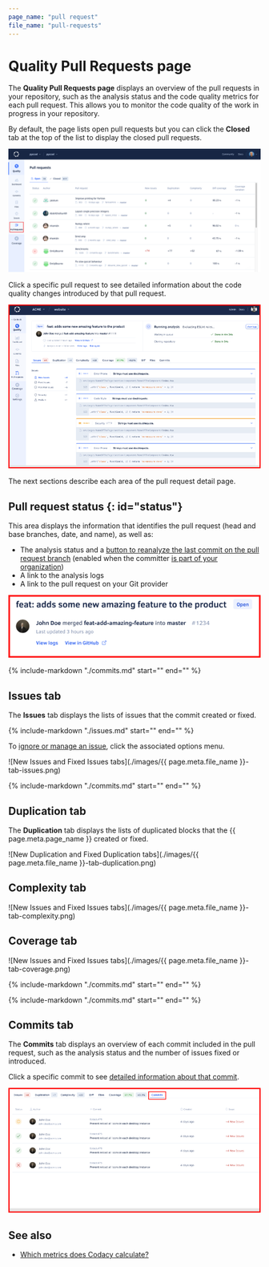 ```yaml
---
page_name: "pull request"
file_name: "pull-requests"
---
```


# Quality Pull Requests page

The **Quality Pull Requests page** displays an overview of the pull requests in your repository, such as the analysis status and the code quality metrics for each pull request. This allows you to monitor the code quality of the work in progress in your repository.

By default, the page lists open pull requests but you can click the **Closed** tab at the top of the list to display the closed pull requests.

![Pull Requests page](images/pull-requests.png)

Click a specific pull request to see detailed information about the code quality changes introduced by that pull request.

![Pull request detail](images/pull-requests-detail.png)<!-- TODO ALA-643 Screenshot -->

The next sections describe each area of the pull request detail page.

## Pull request status {: id="status"}
<!-- TODO ALA-643 Review section -->

This area displays the information that identifies the pull request (head and base branches, date, and name), as well as:

-   The analysis status and a [button to reanalyze the last commit on the pull request branch](../faq/repositories/how-do-i-reanalyze-my-repository.md) (enabled when the committer [is part of your organization](../organizations/managing-people.md))
-   A link to the analysis logs
-   A link to the pull request on your Git provider

![Pull request status](images/pull-requests-detail-status.png)<!-- TODO ALA-643 Screenshot -->

<!-- TODO ALA-643 Mention that the PR status displays analysis info when analyzing. This may require copying the section here. -->
{%
    include-markdown "./commits.md"
    start="<!--quality-overview-start-->"
    end="<!--quality-overview-end-->"
%}

## Issues tab

The **Issues** tab displays the lists of issues that the commit created or fixed.

{%
    include-markdown "./issues.md"
    start="<!--issue-details-start-->"
    end="<!--issue-details-end-->"
%}

To [ignore or manage an issue](issues.md#ignoring-and-managing-issues), click the associated options menu.

![New Issues and Fixed Issues tabs](./images/{{ page.meta.file_name }}-tab-issues.png)<!-- TODO ALA-643 Screenshot -->

{%
    include-markdown "./commits.md"
    start="<!--tab-possible-issues-start-->"
    end="<!--tab-possible-issues-end-->"
%}

## Duplication tab

The **Duplication** tab displays the lists of duplicated blocks that the {{ page.meta.page_name }} created or fixed.

![New Duplication and Fixed Duplication tabs](./images/{{ page.meta.file_name }}-tab-duplication.png)<!-- TODO ALA-643 Screenshot -->

## Complexity tab
<!-- TODO ALA-643 Draft section -->

![New Issues and Fixed Issues tabs](./images/{{ page.meta.file_name }}-tab-complexity.png)<!-- TODO ALA-643 Screenshot -->

## Coverage tab
<!-- TODO ALA-643 Draft section -->

![New Issues and Fixed Issues tabs](./images/{{ page.meta.file_name }}-tab-coverage.png)<!-- TODO ALA-643 Screenshot -->

<!-- TODO ALA-643 Confirm tab colors are kept -->
{%
    include-markdown "./commits.md"
    start="<!--tab-diff-start-->"
    end="<!--tab-diff-end-->"
%}

<!-- TODO ALA-643 Confirm the option to show files with no coverage changes is kept -->
{%
    include-markdown "./commits.md"
    start="<!--tab-files-start-->"
    end="<!--tab-files-end-->"
%}

## Commits tab

The **Commits** tab displays an overview of each commit included in the pull request, such as the analysis status and the number of issues fixed or introduced.

Click a specific commit to see [detailed information about that commit](commits.md#status).

![Commits tab](images/pull-requests-tab-commits.png)<!-- TODO ALA-643 Screenshot -->

## See also

-   [Which metrics does Codacy calculate?](../faq/code-analysis/which-metrics-does-codacy-calculate.md)
